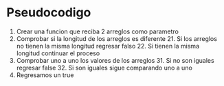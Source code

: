 # Pseudocodigo

1. Crear una funcion que reciba 2 arreglos como parametro
2. Comprobar si la longitud de los arreglos es diferente
	21. Si los arreglos no tienen la misma longitud regresar falso
	22. Si tienen la misma longitud continuar el proceso
3. Comprobar uno a uno los valores de los arreglos
	31. Si no son iguales regresar false
	32. Si son iguales sigue comparando uno a uno
4. Regresamos un true



